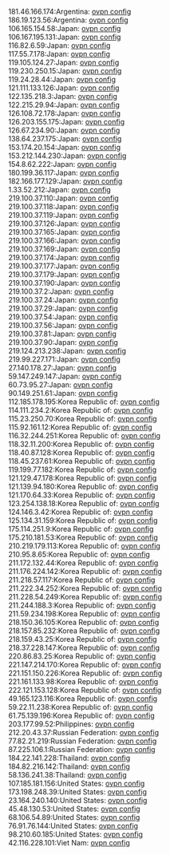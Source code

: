 181.46.166.174:Argentina: [ovpn config](vpn/181_46_166_174.ovpn)  
186.19.123.56:Argentina: [ovpn config](vpn/186_19_123_56.ovpn)  
106.165.154.58:Japan: [ovpn config](vpn/106_165_154_58.ovpn)  
106.167.195.131:Japan: [ovpn config](vpn/106_167_195_131.ovpn)  
116.82.6.59:Japan: [ovpn config](vpn/116_82_6_59.ovpn)  
117.55.7.178:Japan: [ovpn config](vpn/117_55_7_178.ovpn)  
119.105.124.27:Japan: [ovpn config](vpn/119_105_124_27.ovpn)  
119.230.250.15:Japan: [ovpn config](vpn/119_230_250_15.ovpn)  
119.24.28.44:Japan: [ovpn config](vpn/119_24_28_44.ovpn)  
121.111.133.126:Japan: [ovpn config](vpn/121_111_133_126.ovpn)  
122.135.218.3:Japan: [ovpn config](vpn/122_135_218_3.ovpn)  
122.215.29.94:Japan: [ovpn config](vpn/122_215_29_94.ovpn)  
126.108.72.178:Japan: [ovpn config](vpn/126_108_72_178.ovpn)  
126.203.155.175:Japan: [ovpn config](vpn/126_203_155_175.ovpn)  
126.67.234.90:Japan: [ovpn config](vpn/126_67_234_90.ovpn)  
138.64.237.175:Japan: [ovpn config](vpn/138_64_237_175.ovpn)  
153.174.20.154:Japan: [ovpn config](vpn/153_174_20_154.ovpn)  
153.212.144.230:Japan: [ovpn config](vpn/153_212_144_230.ovpn)  
154.8.62.222:Japan: [ovpn config](vpn/154_8_62_222.ovpn)  
180.199.36.117:Japan: [ovpn config](vpn/180_199_36_117.ovpn)  
182.166.177.129:Japan: [ovpn config](vpn/182_166_177_129.ovpn)  
1.33.52.212:Japan: [ovpn config](vpn/1_33_52_212.ovpn)  
219.100.37.110:Japan: [ovpn config](vpn/219_100_37_110.ovpn)  
219.100.37.118:Japan: [ovpn config](vpn/219_100_37_118.ovpn)  
219.100.37.119:Japan: [ovpn config](vpn/219_100_37_119.ovpn)  
219.100.37.126:Japan: [ovpn config](vpn/219_100_37_126.ovpn)  
219.100.37.165:Japan: [ovpn config](vpn/219_100_37_165.ovpn)  
219.100.37.166:Japan: [ovpn config](vpn/219_100_37_166.ovpn)  
219.100.37.169:Japan: [ovpn config](vpn/219_100_37_169.ovpn)  
219.100.37.174:Japan: [ovpn config](vpn/219_100_37_174.ovpn)  
219.100.37.177:Japan: [ovpn config](vpn/219_100_37_177.ovpn)  
219.100.37.179:Japan: [ovpn config](vpn/219_100_37_179.ovpn)  
219.100.37.190:Japan: [ovpn config](vpn/219_100_37_190.ovpn)  
219.100.37.2:Japan: [ovpn config](vpn/219_100_37_2.ovpn)  
219.100.37.24:Japan: [ovpn config](vpn/219_100_37_24.ovpn)  
219.100.37.29:Japan: [ovpn config](vpn/219_100_37_29.ovpn)  
219.100.37.54:Japan: [ovpn config](vpn/219_100_37_54.ovpn)  
219.100.37.56:Japan: [ovpn config](vpn/219_100_37_56.ovpn)  
219.100.37.81:Japan: [ovpn config](vpn/219_100_37_81.ovpn)  
219.100.37.90:Japan: [ovpn config](vpn/219_100_37_90.ovpn)  
219.124.213.238:Japan: [ovpn config](vpn/219_124_213_238.ovpn)  
219.99.227.171:Japan: [ovpn config](vpn/219_99_227_171.ovpn)  
27.140.178.27:Japan: [ovpn config](vpn/27_140_178_27.ovpn)  
59.147.249.147:Japan: [ovpn config](vpn/59_147_249_147.ovpn)  
60.73.95.27:Japan: [ovpn config](vpn/60_73_95_27.ovpn)  
90.149.251.61:Japan: [ovpn config](vpn/90_149_251_61.ovpn)  
112.185.178.195:Korea Republic of: [ovpn config](vpn/112_185_178_195.ovpn)  
114.111.234.2:Korea Republic of: [ovpn config](vpn/114_111_234_2.ovpn)  
115.23.250.70:Korea Republic of: [ovpn config](vpn/115_23_250_70.ovpn)  
115.92.161.12:Korea Republic of: [ovpn config](vpn/115_92_161_12.ovpn)  
116.32.244.251:Korea Republic of: [ovpn config](vpn/116_32_244_251.ovpn)  
118.32.11.200:Korea Republic of: [ovpn config](vpn/118_32_11_200.ovpn)  
118.40.87.128:Korea Republic of: [ovpn config](vpn/118_40_87_128.ovpn)  
118.45.237.61:Korea Republic of: [ovpn config](vpn/118_45_237_61.ovpn)  
119.199.77.182:Korea Republic of: [ovpn config](vpn/119_199_77_182.ovpn)  
121.129.47.178:Korea Republic of: [ovpn config](vpn/121_129_47_178.ovpn)  
121.139.94.180:Korea Republic of: [ovpn config](vpn/121_139_94_180.ovpn)  
121.170.64.33:Korea Republic of: [ovpn config](vpn/121_170_64_33.ovpn)  
123.254.138.18:Korea Republic of: [ovpn config](vpn/123_254_138_18.ovpn)  
124.146.3.42:Korea Republic of: [ovpn config](vpn/124_146_3_42.ovpn)  
125.134.31.159:Korea Republic of: [ovpn config](vpn/125_134_31_159.ovpn)  
175.114.251.9:Korea Republic of: [ovpn config](vpn/175_114_251_9.ovpn)  
175.210.181.53:Korea Republic of: [ovpn config](vpn/175_210_181_53.ovpn)  
210.219.179.113:Korea Republic of: [ovpn config](vpn/210_219_179_113.ovpn)  
210.95.8.65:Korea Republic of: [ovpn config](vpn/210_95_8_65.ovpn)  
211.172.132.44:Korea Republic of: [ovpn config](vpn/211_172_132_44.ovpn)  
211.176.224.142:Korea Republic of: [ovpn config](vpn/211_176_224_142.ovpn)  
211.218.57.117:Korea Republic of: [ovpn config](vpn/211_218_57_117.ovpn)  
211.222.34.252:Korea Republic of: [ovpn config](vpn/211_222_34_252.ovpn)  
211.228.54.249:Korea Republic of: [ovpn config](vpn/211_228_54_249.ovpn)  
211.244.188.3:Korea Republic of: [ovpn config](vpn/211_244_188_3.ovpn)  
211.59.234.198:Korea Republic of: [ovpn config](vpn/211_59_234_198.ovpn)  
218.150.36.105:Korea Republic of: [ovpn config](vpn/218_150_36_105.ovpn)  
218.157.85.232:Korea Republic of: [ovpn config](vpn/218_157_85_232.ovpn)  
218.159.43.25:Korea Republic of: [ovpn config](vpn/218_159_43_25.ovpn)  
218.37.228.147:Korea Republic of: [ovpn config](vpn/218_37_228_147.ovpn)  
220.86.83.25:Korea Republic of: [ovpn config](vpn/220_86_83_25.ovpn)  
221.147.214.170:Korea Republic of: [ovpn config](vpn/221_147_214_170.ovpn)  
221.151.150.226:Korea Republic of: [ovpn config](vpn/221_151_150_226.ovpn)  
221.161.133.98:Korea Republic of: [ovpn config](vpn/221_161_133_98.ovpn)  
222.121.153.128:Korea Republic of: [ovpn config](vpn/222_121_153_128.ovpn)  
49.165.123.116:Korea Republic of: [ovpn config](vpn/49_165_123_116.ovpn)  
59.22.11.238:Korea Republic of: [ovpn config](vpn/59_22_11_238.ovpn)  
61.75.139.196:Korea Republic of: [ovpn config](vpn/61_75_139_196.ovpn)  
203.177.99.52:Philippines: [ovpn config](vpn/203_177_99_52.ovpn)  
212.20.43.37:Russian Federation: [ovpn config](vpn/212_20_43_37.ovpn)  
77.82.21.219:Russian Federation: [ovpn config](vpn/77_82_21_219.ovpn)  
87.225.106.1:Russian Federation: [ovpn config](vpn/87_225_106_1.ovpn)  
184.22.141.228:Thailand: [ovpn config](vpn/184_22_141_228.ovpn)  
184.82.216.142:Thailand: [ovpn config](vpn/184_82_216_142.ovpn)  
58.136.241.38:Thailand: [ovpn config](vpn/58_136_241_38.ovpn)  
107.185.181.156:United States: [ovpn config](vpn/107_185_181_156.ovpn)  
173.198.248.39:United States: [ovpn config](vpn/173_198_248_39.ovpn)  
23.164.240.140:United States: [ovpn config](vpn/23_164_240_140.ovpn)  
45.48.130.53:United States: [ovpn config](vpn/45_48_130_53.ovpn)  
68.106.54.89:United States: [ovpn config](vpn/68_106_54_89.ovpn)  
76.91.76.144:United States: [ovpn config](vpn/76_91_76_144.ovpn)  
98.210.60.185:United States: [ovpn config](vpn/98_210_60_185.ovpn)  
42.116.228.101:Viet Nam: [ovpn config](vpn/42_116_228_101.ovpn)  
